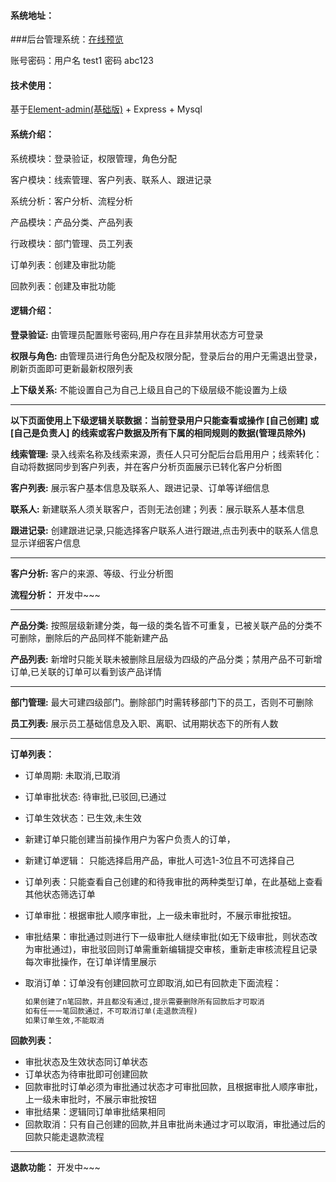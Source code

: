 #### 系统地址：

###后台管理系统：[在线预览](http://122.51.128.27:8080/)

账号密码：用户名 test1 密码 abc123

#### 技术使用：

基于[Element-admin(基础版)](https://github.com/PanJiaChen/vue-admin-template) +  Express  + Mysql

#### 系统介绍：

系统模块：登录验证，权限管理，角色分配

客户模块：线索管理、客户列表、联系人、跟进记录

系统分析：客户分析、流程分析

产品模块：产品分类、产品列表

行政模块：部门管理、员工列表

订单列表：创建及审批功能

回款列表：创建及审批功能

#### 逻辑介绍：

**登录验证:** 由管理员配置账号密码,用户存在且非禁用状态方可登录	

**权限与角色:** 由管理员进行角色分配及权限分配，登录后台的用户无需退出登录，刷新页面即可更新最新权限列表

**上下级关系:** 不能设置自己为自己上级且自己的下级层级不能设置为上级

****

**以下页面使用上下级逻辑关联数据：当前登录用户只能查看或操作 [自己创建] 或 [自己是负责人] 的线索或客户数据及所有下属的相同规则的数据(管理员除外)**

**线索管理:** 录入线索名称及线索来源，责任人只可分配后台启用用户；线索转化：自动将数据同步到客户列表，并在客户分析页面展示已转化客户分析图

**客户列表:** 展示客户基本信息及联系人、跟进记录、订单等详细信息

**联系人:**  新建联系人须关联客户，否则无法创建；列表：展示联系人基本信息

**跟进记录:**  创建跟进记录,只能选择客户联系人进行跟进,点击列表中的联系人信息显示详细客户信息

------

**客户分析:**  客户的来源、等级、行业分析图

**流程分析：** 开发中~~~

****

**产品分类:**  按照层级新建分类，每一级的类名皆不可重复，已被关联产品的分类不可删除，删除后的产品同样不能新建产品

**产品列表:**  新增时只能关联未被删除且层级为四级的产品分类；禁用产品不可新增订单,已关联的订单可以看到该产品详情

****

**部门管理:**   最大可建四级部门。删除部门时需转移部门下的员工，否则不可删除

**员工列表:**   展示员工基础信息及入职、离职、试用期状态下的所有人数

****

**订单列表：** 

- 订单周期: 未取消,已取消

- 订单审批状态: 待审批,已驳回,已通过

- 订单生效状态：已生效,未生效

- 新建订单只能创建当前操作用户为客户负责人的订单，

-  新建订单逻辑： 只能选择启用产品，审批人可选1-3位且不可选择自己

- 订单列表：只能查看自己创建的和待我审批的两种类型订单，在此基础上查看其他状态筛选订单

- 订单审批：根据审批人顺序审批，上一级未审批时，不展示审批按钮。

- 审批结果：审批通过则进行下一级审批人继续审批(如无下级审批，则状态改为审批通过)，审批驳回则订单需重新编辑提交审核，重新走审核流程且记录每次审批操作，在订单详情里展示

- 取消订单：订单没有创建回款可立即取消,如已有回款走下面流程：

  ```tex
  如果创建了n笔回款，并且都没有通过,提示需要删除所有回款后才可取消
  如有任一一笔回款通过，不可取消订单(走退款流程)
  如果订单生效,不能取消
  ```

**回款列表：**

- 审批状态及生效状态同订单状态
- 订单状态为待审批即可创建回款
- 回款审批时订单必须为审批通过状态才可审批回款，且根据审批人顺序审批，上一级未审批时，不展示审批按钮
- 审批结果：逻辑同订单审批结果相同
- 回款取消：只有自己创建的回款,并且审批尚未通过才可以取消，审批通过后的回款只能走退款流程

------

**退款功能：** 开发中~~~
